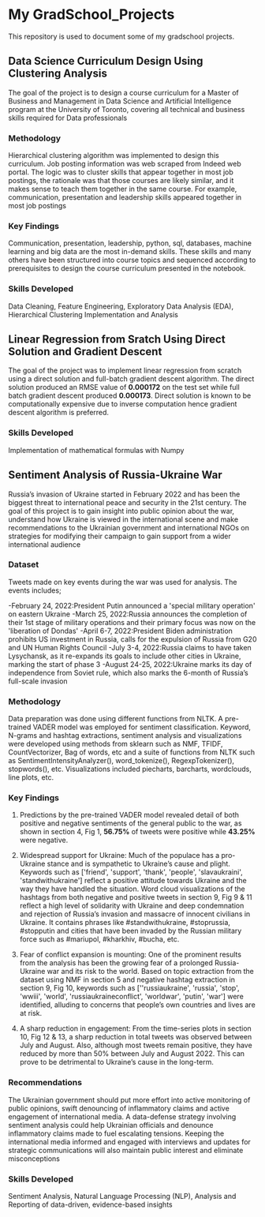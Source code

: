 # My GradSchool_Projects

This repository is used to document some of my gradschool projects.

## Data Science Curriculum Design Using Clustering Analysis

The goal of the project is to design a course curriculum for a Master of 
Business and Management in Data Science and Artificial Intelligence program 
at the University of Toronto, covering all technical and business skills 
required for Data professionals

### Methodology
Hierarchical clustering algorithm was implemented to design this curriculum. 
Job posting information was web scraped from Indeed web portal. The logic was 
to cluster skills that appear together in most job postings, the rationale was 
that those courses are likely similar, and it makes sense to teach them together 
in the same course. For example, communication, presentation and leadership skills 
appeared together in most job postings

### Key Findings
Communication, presentation, leadership, python, sql, databases, machine learning and 
big data are the most in-demand skills. These skills and many others have been structured 
into course topics and sequenced according to prerequisites to design the course curriculum 
presented in the notebook.

### Skills Developed
Data Cleaning, Feature Engineering, Exploratory Data Analysis (EDA), Hierarchical Clustering 
Implementation and Analysis

## Linear Regression from Sratch Using Direct Solution and Gradient Descent

The goal of the project was to implement linear regression from scratch using a direct 
solution and full-batch gradient descent algorithm. The direct solution produced an RMSE 
value of **0.000172** on the test set while full batch gradient descent produced **0.000173**. 
Direct solution is known to be computationally expensive due to inverse computation hence 
gradient descent algorithm is preferred.

### Skills Developed
Implementation of mathematical formulas with Numpy

## Sentiment Analysis of Russia-Ukraine War

Russia’s invasion of Ukraine started in February 2022 and has been the biggest threat 
to international peace and security in the 21st century. The goal of this project is to gain 
insight into public opinion about the war, understand how Ukraine is viewed in the international 
scene and make recommendations to the Ukrainian government and international NGOs on strategies 
for modifying their campaign to gain support from a wider international audience

### Dataset
Tweets made on key events during the war was used for analysis. The events includes;

-February 24, 2022:President Putin announced a 'special military operation' on eastern Ukraine
-March 25, 2022:Russia announces the completion of their 1st stage of military operations and 
their primary focus was now on the 'liberation of Dondas'
-April 6-7, 2022:President Biden administration prohibits US investment in Russia, calls for 
the expulsion of Russia from G20 and UN Human Rights Council
-July 3-4, 2022:Russia claims to have taken Lysychansk, as it re-expands its goals to include 
other cities in Ukraine, marking the start of phase 3
-August 24-25, 2022:Ukraine marks its day of independence from Soviet rule, which also marks 
the 6-month of Russia’s full-scale invasion

### Methodology
Data preparation was done using different functions from NLTK. A pre-trained VADER model was 
employed for sentiment classification. Keyword, N-grams and hashtag extractions, sentiment analysis 
and visualizations were developed using methods from sklearn such as NMF, TFIDF, CountVectorizer, 
Bag of words, etc and a suite of functions from NLTK such as SentimentIntensityAnalyzer(), 
word_tokenize(), RegexpTokenizer(), stopwords(), etc. Visualizations included piecharts, barcharts, 
wordclouds, line plots, etc.

### Key Findings
1. Predictions by the pre-trained VADER model revealed detail of both positive and negative sentiments 
of the general public to the war, as shown in section 4, Fig 1, **56.75%** of tweets were positive while 
**43.25%** were negative.

2. Widespread support for Ukraine: Much of the populace has a pro-Ukraine stance and is sympathetic to 
Ukraine’s cause and plight. Keywords such as ['friend', 'support', 'thank', 'people', 'slavaukraini', 
'standwithukraine'] reflect a positive attitude towards Ukraine and the way they have handled the situation. 
Word cloud visualizations of the hashtags from both negative and positive tweets in section 9, Fig 9 & 11 
reflect a high level of solidarity with Ukraine and deep condemnation and rejection of Russia’s invasion 
and massacre of innocent civilians in Ukraine. It contains phrases like #standwithukraine, #stoprussia, 
#stopputin and cities that have been invaded by the Russian military force such as #mariupol, #kharkhiv, 
#bucha, etc.

3. Fear of conflict expansion is mounting: One of the prominent results from the analysis has been the 
growing fear of a prolonged Russia-Ukraine war and its risk to the world. Based on topic extraction 
from the dataset using NMF in section 5 and negative hashtag extraction in section 9, Fig 10, keywords 
such as [''russiaukraine', 'russia', 'stop', 'wwiii', 'world', 'russiaukraineconflict', 'worldwar', 'putin', 
'war'] were identified, alluding to concerns that people’s own countries and lives are at risk. 

4. A sharp reduction in engagement: From the time-series plots in section 10, Fig 12 & 13, a sharp 
reduction in total tweets was observed between July and August. Also, although most tweets remain 
positive, they have reduced by more than 50% between July and August 2022. This can prove to be 
detrimental to Ukraine’s cause in the long-term.

### Recommendations
The Ukrainian government should put more effort into active monitoring of public opinions, swift 
denouncing of inflammatory claims and active engagement of international media. A data-defense 
strategy involving sentiment analysis could help Ukrainian officials and denounce inflammatory 
claims made to fuel escalating tensions. Keeping the international media informed and engaged 
with interviews and updates for strategic communications will also maintain public interest and 
eliminate misconceptions

### Skills Developed
Sentiment Analysis, Natural Language Processing (NLP), Analysis and Reporting of data-driven, 
evidence-based insights



